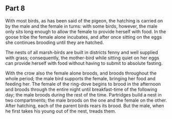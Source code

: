 ## Part 8

With most birds, as has been said of the pigeon, the hatching is carried on by the male and the female in turns: with some birds, however, the male only sits long enough to allow the female to provide herself with food.
In the goose tribe the female alone incubates, and after once sitting on the eggs she continues brooding until they are hatched.

The nests of all marsh-birds are built in districts fenny and well supplied with grass; consequently, the mother-bird while sitting quiet on her eggs can provide herself with food without having to submit to absolute fasting.

With the crow also the female alone broods, and broods throughout the whole period; the male bird supports the female, bringing her food and feeding her.
The female of the ring-dove begins to brood in the afternoon and broods through the entire night until breakfast-time of the following day; the male broods during the rest of the time.
Partridges build a nest in two compartments; the male broods on the one and the female on the other.
After hatching, each of the parent birds rears its brood.
But the male, when he first takes his young out of the nest, treads them.

